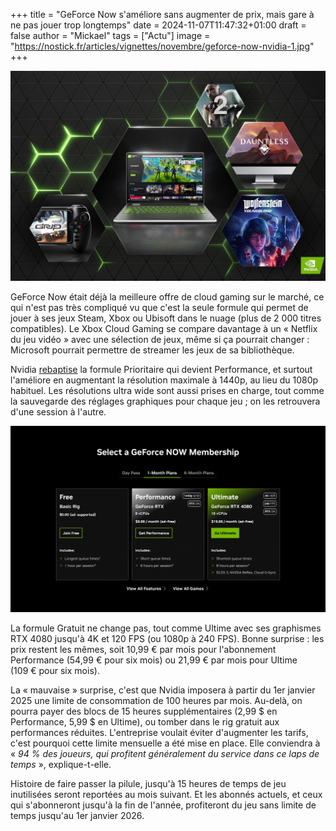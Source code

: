 +++
title = "GeForce Now s'améliore sans augmenter de prix, mais gare à ne pas jouer trop longtemps"
date = 2024-11-07T11:47:32+01:00
draft = false
author = "Mickael"
tags = ["Actu"]
image = "https://nostick.fr/articles/vignettes/novembre/geforce-now-nvidia-1.jpg"
+++

![GeForce Now](geforce-now-nvidia-1.jpg "")

GeForce Now était déjà la meilleure offre de cloud gaming sur le marché, ce qui n'est pas très compliqué vu que c'est la seule formule qui permet de jouer à ses jeux Steam, Xbox ou Ubisoft dans le nuage (plus de 2 000 titres compatibles). Le Xbox Cloud Gaming se compare davantage à un « Netflix du jeu vidéo » avec une sélection de jeux, même si ça pourrait changer : Microsoft pourrait permettre de streamer les jeux de sa bibliothèque.

Nvidia [rebaptise](https://blogs.nvidia.com/blog/geforce-now-thursday-performance-membership/) la formule Prioritaire qui devient Performance, et surtout l'améliore en augmentant la résolution maximale à 1440p, au lieu du 1080p habituel. Les résolutions ultra wide sont aussi prises en charge, tout comme la sauvegarde des réglages graphiques pour chaque jeu ; on les retrouvera d'une session à l'autre.

![GeForce Now](geforce-now-nvidia.jpg "")

La formule Gratuit ne change pas, tout comme Ultime avec ses graphismes RTX 4080 jusqu'à 4K et 120 FPS (ou 1080p à 240 FPS). Bonne surprise : les prix restent les mêmes, soit 10,99 € par mois pour l'abonnement Performance (54,99 € pour six mois) ou 21,99 € par mois pour Ultime (109 € pour six mois).

La « mauvaise » surprise, c'est que Nvidia imposera à partir du 1er janvier 2025 une limite de consommation de 100 heures par mois. Au-delà, on pourra payer des blocs de 15 heures supplémentaires (2,99 $ en Performance, 5,99 $ en Ultime), ou tomber dans le rig gratuit aux performances réduites. L'entreprise voulait éviter d'augmenter les tarifs, c'est pourquoi cette limite mensuelle a été mise en place. Elle conviendra à « *94 % des joueurs, qui profitent généralement du service dans ce laps de temps* », explique-t-elle.

Histoire de faire passer la pilule, jusqu'à 15 heures de temps de jeu inutilisées seront reportées au mois suivant. Et les abonnés actuels, et ceux qui s'abonneront jusqu'à la fin de l'année, profiteront du jeu sans limite de temps jusqu'au 1er janvier 2026.